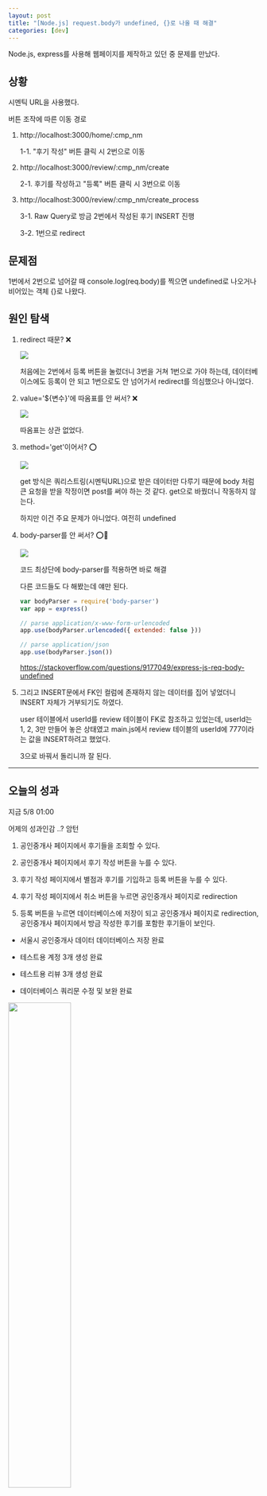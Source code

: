 ```yaml
---
layout: post
title: "[Node.js] request.body가 undefined, {}로 나올 때 해결"
categories: [dev]
---
```


Node.js, express를 사용해 웹페이지를 제작하고 있던 중 문제를 만났다.

## 상황

시멘틱 URL을 사용했다.

버튼 조작에 따른 이동 경로

1. http://localhost:3000/home/:cmp_nm

    1-1. "후기 작성" 버튼 클릭 시 2번으로 이동

2. http://localhost:3000/review/:cmp_nm/create

    2-1. 후기를 작성하고 "등록" 버튼 클릭 시 3번으로 이동

3. http://localhost:3000/review/:cmp_nm/create_process

    3-1. Raw Query로 방금 2번에서 작성된 후기 INSERT 진행

    3-2. 1번으로 redirect

## 문제점

1번에서 2번으로 넘어갈 때 console.log(req.body)를 찍으면 undefined로 나오거나 비어있는 객체 {}로 나왔다.

## 원인 탐색

1. redirect 때문? ❌

    <img src='../attachment/230508/Screenshot_redirect.png'>

    처음에는 2번에서 등록 버튼을 눌렀더니 3번을 거쳐 1번으로 가야 하는데, 데이터베이스에도 등록이 안 되고 1번으로도 안 넘어가서 redirect를 의심했으나 아니었다.

2. value='${변수}'에 따옴표를 안 써서? ❌

    <img src='../attachment/230508/Screenshot_method.png'>

    따옴표는 상관 없었다.

3. method='get'이어서? ⭕

    <img src='../attachment/230508/Screenshot_method.png'>

    get 방식은 쿼리스트링(시멘틱URL)으로 받은 데이터만 다루기 때문에 body 처럼 큰 요청을 받을 작정이면 post를 써야 하는 것 같다. get으로 바꿨더니 작동하지 않는다.

    하지만 이건 주요 문제가 아니었다. 여전히 undefined

4. body-parser를 안 써서? ⭕🤩

    <img src='../attachment/230508/Screenshot_bodyParser.png'>

    코드 최상단에 body-parser를 적용하면 바로 해결

    다른 코드들도 다 해봤는데 얘만 된다.

    ```js
    var bodyParser = require('body-parser')
    var app = express()

    // parse application/x-www-form-urlencoded
    app.use(bodyParser.urlencoded({ extended: false }))

    // parse application/json
    app.use(bodyParser.json())
    ```

    <https://stackoverflow.com/questions/9177049/express-js-req-body-undefined>

5. 그리고 INSERT문에서 FK인 컬럼에 존재하지 않는 데이터를 집어 넣었더니 INSERT 자체가 거부되기도 하였다.

    user 테이블에서 userId를 review 테이블이 FK로 참조하고 있었는데, userId는 1, 2, 3만 만들어 놓은 상태였고 main.js에서 review 테이블의 userId에 777이라는 값을 INSERT하려고 했었다.

    3으로 바꿔서 돌리니까 잘 된다.

---

## 오늘의 성과

지금 5/8 01:00

어제의 성과인감 ..? 암턴

1. 공인중개사 페이지에서 후기들을 조회할 수 있다.

2. 공인중개사 페이지에서 후기 작성 버튼을 누를 수 있다.

3. 후기 작성 페이지에서 별점과 후기를 기입하고 등록 버튼을 누를 수 있다.

4. 후기 작성 페이지에서 취소 버튼을 누르면 공인중개사 페이지로 redirection

5. 등록 버튼을 누르면 데이터베이스에 저장이 되고 공인중개사 페이지로 redirection, 공인중개사 페이지에서 방금 작성한 후기를 포함한 후기들이 보인다.

- 서울시 공인중개사 데이터 데이터베이스 저장 완료

- 테스트용 계정 3개 생성 완료

- 테스트용 리뷰 3개 생성 완료

- 데이터베이스 쿼리문 수정 및 보완 완료

<img src='../attachment/230508/Screenshot_home.png' weidth='50%' height='50%'>

<img src='../attachment/230508/Screenshot_homepage.png' weidth='50%' height='50%'>

<img src='../attachment/230508/Screenshot_review.png' weidth='50%' height='50%'>

<img src='../attachment/230508/Screenshot_reviewtext.png' weidth='50%' height='50%'>

<img src='../attachment/230508/Screenshot_updatehome.png' weidth='50%' height='50%'>